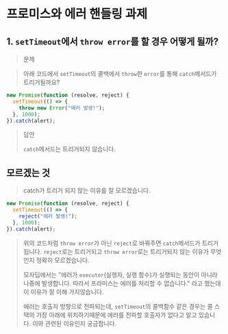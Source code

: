 # 프로미스와 에러 핸들링 과제

## 1. `setTimeout`에서 `throw error`를 할 경우 어떻게 될까?

> 문제

> 아래 코드에서 `setTimeout`의 콜백에서 `throw`한 `error`를 통해 `catch`메서드가 트리거될까요?

```js
new Promise(function (resolve, reject) {
  setTimeout(() => {
    throw new Error("에러 발생!");
  }, 1000);
}).catch(alert);
```

> 답안
>
> `catch`메서드는 트리거되지 않습니다.

## 모르겠는 것

> catch가 트리거 되지 않는 이유를 잘 모르겠습니다.

```js
new Promise(function (resolve, reject) {
  setTimeout(() => {
    reject("에러 발생!");
  }, 1000);
}).catch(alert);
```

> 위의 코드처럼 `throw error`가 아닌 `reject`로 바꿔주면 `catch`메서드가 트리거 됩니다.
> `reject`로는 트리거되고 `throw error`로는 트리거되지 않는 이유가 무엇인지 정확히 모르겠습니다.
>
> 모자딥에서는 "에러가 `executor`(실행자, 실행 함수)가 실행되는 동안이 아니라 나중에 발생합니다. 따라서 프라미스는 에러를 처리할 수 없습니다." 라고 했는데 이 이유가 잘 이해 가지않습니다.
>
> 에러는 호출자 방향으로 전파되는데, `setTimeout`의 콜백함수 같은 경우는 콜 스택의 가장 아래에 위치하기때문에 에러를 전파할 호출자가 없다고 알고 있습니다. 이와 관련된 이유인지 궁금합니다.
